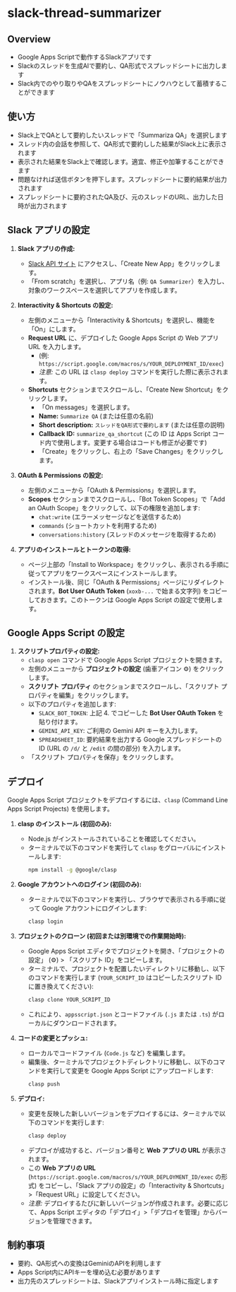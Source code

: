 # slack-thread-summarizer

## Overview

- Google Apps Scriptで動作するSlackアプリです
- Slackのスレッドを生成AIで要約し、QA形式でスプレッドシートに出力します
- Slack内でのやり取りやQAをスプレッドシートにノウハウとして蓄積することができます

## 使い方

- Slack上でQAとして要約したいスレッドで「Summariza QA」を選択します
- スレッド内の会話を参照して、QA形式で要約しした結果がSlack上に表示されます
- 表示された結果をSlack上で確認します。適宜、修正や加筆することができます
- 問題なければ送信ボタンを押下します。スプレッドシートに要約結果が出力されます
- スプレッドシートに要約されたQA及び、元のスレッドのURL、出力した日時が出力されます

## Slack アプリの設定

1.  **Slack アプリの作成:**
    *   [Slack API サイト](https://api.slack.com/apps) にアクセスし、「Create New App」をクリックします。
    *   「From scratch」を選択し、アプリ名（例: `QA Summarizer`）を入力し、対象のワークスペースを選択してアプリを作成します。

2.  **Interactivity & Shortcuts の設定:**
    *   左側のメニューから「Interactivity & Shortcuts」を選択し、機能を「On」にします。
    *   **Request URL** に、デプロイした Google Apps Script の Web アプリ URL を入力します。
        *   (例: `https://script.google.com/macros/s/YOUR_DEPLOYMENT_ID/exec`)
        *   *注意:* この URL は `clasp deploy` コマンドを実行した際に表示されます。
    *   **Shortcuts** セクションまでスクロールし、「Create New Shortcut」をクリックします。
        *   「On messages」を選択します。
        *   **Name:** `Summarize QA` (または任意の名前)
        *   **Short description:** `スレッドをQA形式で要約します` (または任意の説明)
        *   **Callback ID:** `summarize_qa_shortcut` (この ID は Apps Script コード内で使用します。変更する場合はコードも修正が必要です)
        *   「Create」をクリックし、右上の「Save Changes」をクリックします。

3.  **OAuth & Permissions の設定:**
    *   左側のメニューから「OAuth & Permissions」を選択します。
    *   **Scopes** セクションまでスクロールし、「Bot Token Scopes」で「Add an OAuth Scope」をクリックして、以下の権限を追加します:
        *   `chat:write` (エラーメッセージなどを送信するため)
        *   `commands` (ショートカットを利用するため)
        *   `conversations:history` (スレッドのメッセージを取得するため)

4.  **アプリのインストールとトークンの取得:**
    *   ページ上部の「Install to Workspace」をクリックし、表示される手順に従ってアプリをワークスペースにインストールします。
    *   インストール後、同じ「OAuth & Permissions」ページにリダイレクトされます。**Bot User OAuth Token** (`xoxb-...` で始まる文字列) をコピーしておきます。このトークンは Google Apps Script の設定で使用します。

## Google Apps Script の設定

1.  **スクリプトプロパティの設定:**
    *   `clasp open` コマンドで Google Apps Script プロジェクトを開きます。
    *   左側のメニューから **プロジェクトの設定** (歯車アイコン ⚙️) をクリックします。
    *   **スクリプト プロパティ** のセクションまでスクロールし、「スクリプト プロパティを編集」をクリックします。
    *   以下のプロパティを追加します:
        *   `SLACK_BOT_TOKEN`: 上記 4. でコピーした **Bot User OAuth Token** を貼り付けます。
        *   `GEMINI_API_KEY`: ご利用の Gemini API キーを入力します。
        *   `SPREADSHEET_ID`: 要約結果を出力する Google スプレッドシートの ID (URL の `/d/` と `/edit` の間の部分) を入力します。
    *   「スクリプト プロパティを保存」をクリックします。

## デプロイ

Google Apps Script プロジェクトをデプロイするには、`clasp` (Command Line Apps Script Projects) を使用します。

1.  **clasp のインストール (初回のみ):**
    *   Node.js がインストールされていることを確認してください。
    *   ターミナルで以下のコマンドを実行して `clasp` をグローバルにインストールします:
        ```bash
        npm install -g @google/clasp
        ```

2.  **Google アカウントへのログイン (初回のみ):**
    *   ターミナルで以下のコマンドを実行し、ブラウザで表示される手順に従って Google アカウントにログインします:
        ```bash
        clasp login
        ```

3.  **プロジェクトのクローン (初回または別環境での作業開始時):**
    *   Google Apps Script エディタでプロジェクトを開き、「プロジェクトの設定」 (⚙️) > 「スクリプト ID」をコピーします。
    *   ターミナルで、プロジェクトを配置したいディレクトリに移動し、以下のコマンドを実行します (`YOUR_SCRIPT_ID` はコピーしたスクリプト ID に置き換えてください):
        ```bash
        clasp clone YOUR_SCRIPT_ID
        ```
    *   これにより、`appsscript.json` とコードファイル (`.js` または `.ts`) がローカルにダウンロードされます。

4.  **コードの変更とプッシュ:**
    *   ローカルでコードファイル (`Code.js` など) を編集します。
    *   編集後、ターミナルでプロジェクトディレクトリに移動し、以下のコマンドを実行して変更を Google Apps Script にアップロードします:
        ```bash
        clasp push
        ```

5.  **デプロイ:**
    *   変更を反映した新しいバージョンをデプロイするには、ターミナルで以下のコマンドを実行します:
        ```bash
        clasp deploy
        ```
    *   デプロイが成功すると、バージョン番号と **Web アプリの URL** が表示されます。
    *   この **Web アプリの URL** (`https://script.google.com/macros/s/YOUR_DEPLOYMENT_ID/exec` の形式) をコピーし、「Slack アプリの設定」の「Interactivity & Shortcuts」>「Request URL」に設定してください。
    *   *注意:* デプロイするたびに新しいバージョンが作成されます。必要に応じて、Apps Script エディタの「デプロイ」>「デプロイを管理」からバージョンを管理できます。

## 制約事項

- 要約、QA形式への変換はGeminiのAPIを利用します
- Apps Script内にAPIキーを埋め込む必要があります
- 出力先のスプレッドシートは、Slackアプリインストール時に指定します
